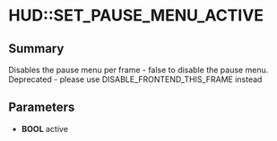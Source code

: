 # HUD::SET_PAUSE_MENU_ACTIVE

## Summary
Disables the pause menu per frame - false to disable the pause menu. Deprecated - please use DISABLE_FRONTEND_THIS_FRAME instead

## Parameters
* **BOOL** active